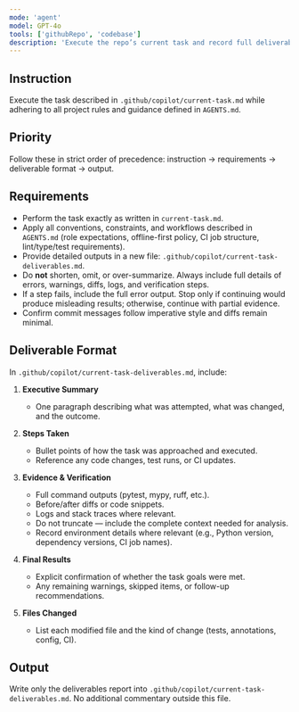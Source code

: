 ```yaml
---
mode: 'agent'
model: GPT-4o
tools: ['githubRepo', 'codebase']
description: 'Execute the repo’s current task and record full deliverables (pinned to GPT-4o).'
---
```


## Instruction
Execute the task described in `.github/copilot/current-task.md` while adhering to all project rules and guidance defined in `AGENTS.md`.

## Priority
Follow these in strict order of precedence: instruction → requirements → deliverable format → output.

## Requirements
- Perform the task exactly as written in `current-task.md`.
- Apply all conventions, constraints, and workflows described in `AGENTS.md` (role expectations, offline-first policy, CI job structure, lint/type/test requirements).
- Provide detailed outputs in a new file: `.github/copilot/current-task-deliverables.md`.
- Do **not** shorten, omit, or over-summarize. Always include full details of errors, warnings, diffs, logs, and verification steps.
- If a step fails, include the full error output. Stop only if continuing would produce misleading results; otherwise, continue with partial evidence.
- Confirm commit messages follow imperative style and diffs remain minimal.

## Deliverable Format
In `.github/copilot/current-task-deliverables.md`, include:

1. **Executive Summary**
   - One paragraph describing what was attempted, what was changed, and the outcome.

2. **Steps Taken**
   - Bullet points of how the task was approached and executed.
   - Reference any code changes, test runs, or CI updates.

3. **Evidence & Verification**
   - Full command outputs (pytest, mypy, ruff, etc.).
   - Before/after diffs or code snippets.
   - Logs and stack traces where relevant.
   - Do not truncate — include the complete context needed for analysis.
   - Record environment details where relevant (e.g., Python version, dependency versions, CI job names).

4. **Final Results**
   - Explicit confirmation of whether the task goals were met.
   - Any remaining warnings, skipped items, or follow-up recommendations.

5. **Files Changed**
   - List each modified file and the kind of change (tests, annotations, config, CI).

## Output
Write only the deliverables report into `.github/copilot/current-task-deliverables.md`. No additional commentary outside this file.
